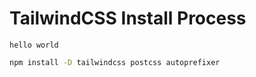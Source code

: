 # TailwindCSS Install Process

<code>hello world</code>

```sh
npm install -D tailwindcss postcss autoprefixer
```

